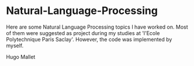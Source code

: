 # Natural-Language-Processing
Here are some Natural Language Processing topics I have worked on. Most of them were suggested as project during my studies at 'l'Ecole Polytechnique Paris Saclay'. However, the code was implemented by myself.

Hugo Mallet
